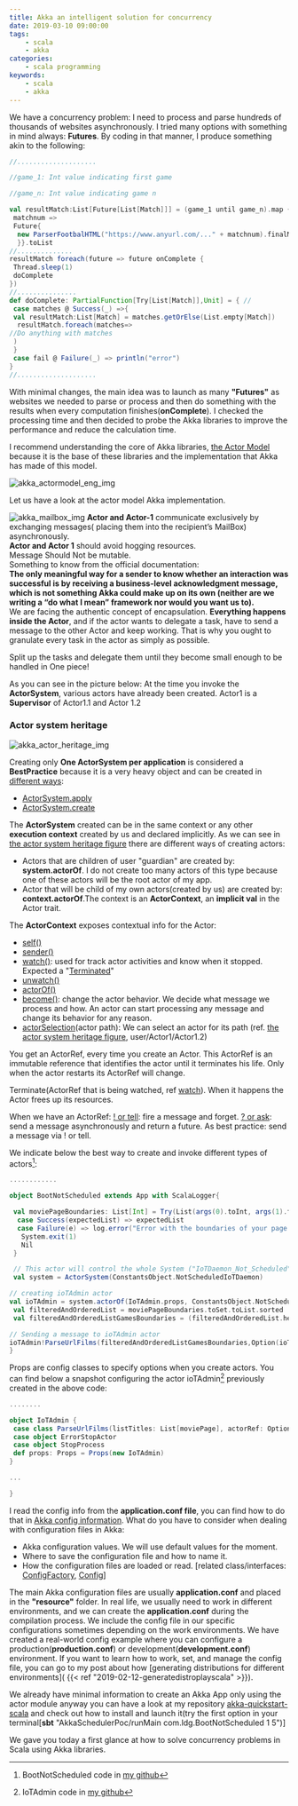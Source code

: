 ```yaml
---
title: Akka an intelligent solution for concurrency
date: 2019-03-10 09:00:00
tags:
    - scala
    - akka
categories:
    - scala programming 
keywords:
    - scala
    - akka
---
```


We have a concurrency problem: 
I need to process and parse hundreds of thousands of websites asynchronously. I tried many options with something in mind always: **Futures**.
By coding in that manner, I produce something akin to the following:

```scala
//....................

//game_1: Int value indicating first game 

//game_n: Int value indicating game n 

val resultMatch:List[Future[List[Match]]] = (game_1 until game_n).map {
 matchnum =>
 Future{
  new ParserFootbalHTML("https://www.anyurl.com/..." + matchnum).finalMatch
  }}.toList
//..............
resultMatch foreach(future => future onComplete {
 Thread.sleep(1)
 doComplete
})
//...............
def doComplete: PartialFunction[Try[List[Match]],Unit] = { //
 case matches @ Success(_) =>{
 val resultMatch:List[Match] = matches.getOrElse(List.empty[Match])
  resultMatch.foreach(matches=>
//Do anything with matches
 )
 }
 case fail @ Failure(_) => println("error")
}
//....................
```

With minimal changes, the main idea was to launch as many **"Futures"** as websites we needed to parse or process and then do something with the results when every computation finishes(**onComplete**). I checked the processing time and then decided to probe the Akka libraries to improve the performance and reduce the calculation time.

I recommend understanding the core of Akka libraries, [the Actor Model](https://en.wikipedia.org/wiki/Actor_model) because it is the base of these libraries and the implementation that Akka has made of this model. 

![akka_actormodel_eng_img](/mojitoverde/images/akka_actormodel_eng.png#floatcenter)

Let us have a look at the actor model Akka implementation.

![akka_mailbox_img](/mojitoverde/images/akka_mailbox.png#floatleft)
**Actor and Actor-1** communicate exclusively by exchanging messages( placing them into the recipient’s MailBox) asynchronously. \
**Actor and Actor 1** should avoid hogging resources. \
Message Should Not be mutable. \
Something to know from the official documentation: \
**The only meaningful way for a sender to know whether an interaction was successful is by receiving a business-level acknowledgment message, which is not something Akka could make up on its own (neither are we writing a “do what I mean” framework nor would you want us to).** \
We are facing the authentic concept of encapsulation. **Everything happens inside the Actor**, and if the actor wants to delegate a task, have to send a message to the other Actor and keep working. That is why you ought to granulate every task in the actor as simply as possible.

Split up the tasks and delegate them until they become small enough to be handled in One piece!

As you can see in the picture below: 
At the time you invoke the **ActorSystem**,  various actors have already been created.
Actor1 is a **Supervisor** of Actor1.1 and Actor 1.2

### Actor system heritage

![akka_actor_heritage_img](/mojitoverde/images/akka_actor_heritage.png#floatcenter)

Creating only **One ActorSystem per application** is considered a **BestPractice** because it is a very heavy object and can be created in [different ways](https://doc.akka.io/api/akka/current/akka/actor/ActorSystem$.html):
* [ActorSystem.apply](https://doc.akka.io/api/akka/current/akka/actor/ActorSystem$.html#apply(name:String,config:Option[com.typesafe.config.Config],classLoader:Option[ClassLoader],defaultExecutionContext:Option[scala.concurrent.ExecutionContext]):akka.actor.ActorSystem)
* [ActorSystem.create](https://doc.akka.io/api/akka/current/akka/actor/ActorSystem$.html#create(name:String,config:com.typesafe.config.Config,classLoader:ClassLoader,defaultExecutionContext:scala.concurrent.ExecutionContext):akka.actor.ActorSystem)

The **ActorSystem** created can be in the same context or any other **execution context** created by us and declared implicitly.
As we can see in [the actor system heritage figure](#actor-system-heritage) there are different ways of creating actors:
* Actors that are children of user "guardian" are created by: **system.actorOf**. I do not create too many actors of this type because one of these actors will be the root actor of my app.
* Actor that will be child of my own actors(created by us) are created by: **context.actorOf**.The context is an **ActorContext**, an **implicit val** in the Actor trait.

The **ActorContext** exposes contextual info for the Actor:
* [self()](https://doc.akka.io/api/akka/current/akka/actor/ActorContext.html#self:akka.actor.ActorRef)
* [sender()](https://doc.akka.io/api/akka/current/akka/actor/ActorContext.html#sender():akka.actor.ActorRef)
* [watch()](https://doc.akka.io/api/akka/current/akka/actor/ActorContext.html#watch(subject:akka.actor.ActorRef):akka.actor.ActorRef): used for track actor activities and know when it stopped. Expected a "[Terminated](https://doc.akka.io/api/akka/current/akka/actor/Terminated.html)"
* [unwatch()](https://doc.akka.io/api/akka/current/akka/actor/ActorContext.html#unwatch(subject:akka.actor.ActorRef):akka.actor.ActorRef)
* [actorOf()](https://doc.akka.io/api/akka/current/akka/actor/ActorContext.html#actorOf(props:akka.actor.Props):akka.actor.ActorRef) 
* [become()](https://doc.akka.io/api/akka/current/akka/actor/ActorContext.html#become(behavior:akka.actor.Actor.Receive,discardOld:Boolean):Unit): change the actor behavior. We decide what message we process and how. An actor can start processing any message and change its behavior for any reason.
* [actorSelection](https://doc.akka.io/api/akka/current/akka/actor/ActorContext.html#actorSelection(path:akka.actor.ActorPath):akka.actor.ActorSelection)(actor path): We can select an actor for its path (ref. [the actor system heritage figure](#actor-system-heritage), user/Actor1/Actor1.2)

You get an ActorRef, every time you create an Actor. This ActorRef is an immutable reference that identifies the actor until it terminates his life. Only when the actor restarts its ActorRef will change.

Terminate(ActorRef that is being watched, ref [watch](https://doc.akka.io/api/akka/current/akka/actor/ActorContext.html#watch(subject:akka.actor.ActorRef):akka.actor.ActorRef)). When it happens the Actor frees up its resources.

When we have an ActorRef:
[! or tell](https://doc.akka.io/api/akka/current/akka/actor/ActorRef.html#!(message:Any)(implicitsender:akka.actor.ActorRef):Unit): fire a message and forget.
[? or ask](https://doc.akka.io/api/akka/current/akka/pattern/AskSupport.html#ask(actorSelection:akka.actor.ActorSelection,message:Any,sender:akka.actor.ActorRef)(implicittimeout:akka.util.Timeout):scala.concurrent.Future[Any]): send a message asynchronously and return a future. 
As best practice: send a message via ! or tell.

We indicate below the best way to create and invoke different types of actors[^1]:

```scala
............

object BootNotScheduled extends App with ScalaLogger{

 val moviePageBoundaries: List[Int] = Try(List(args(0).toInt, args(1).toInt)) match {
  case Success(expectedList) => expectedList
  case Failure(e) => log.error("Error with the boundaries of your page numbers,reviews your parameters {}",e.toString)
   System.exit(1)
   Nil
 }

 // This actor will control the whole System ("IoTDaemon_Not_Scheduled")
 val system = ActorSystem(ConstantsObject.NotScheduledIoTDaemon)

// creating ioTAdmin actor 
val ioTAdmin = system.actorOf(IoTAdmin.props, ConstantsObject.NotScheduledIoTDaemonProcessing)
 val filteredAndOrderedList = moviePageBoundaries.toSet.toList.sorted
 val filteredAndOrderedListGamesBoundaries = (filteredAndOrderedList.head to filteredAndOrderedList.last).toList

// Sending a message to ioTAdmin actor
ioTAdmin!ParseUrlFilms(filteredAndOrderedListGamesBoundaries,Option(ioTAdmin))
}
```

Props are config classes to specify options when you create actors. You can find below a snapshot configuring the actor ioTAdmin[^2] previously created in the above code:

```scala
........

object IoTAdmin {
 case class ParseUrlFilms(listTitles: List[moviePage], actorRef: Option[ActorRef]=None)
 case object ErrorStopActor
 case object StopProcess
 def props: Props = Props(new IoTAdmin)
}

...

}

```

I read the config info from the **application.conf file**, you can find how to do that in [Akka config information](https://doc.akka.io/docs/akka/current/general/configuration.html#where-configuration-is-read-from).
What do you have to consider when dealing with configuration files in Akka:

* Akka configuration values. We will use default values for the moment.
* Where to save the configuration file and how to name it. 
* How the configuration files are loaded or read. [related class/interfaces: [ConfigFactory](https://www.javadoc.io/doc/com.typesafe/config/1.3.3/com/typesafe/config/ConfigFactory.html), [Config](https://www.javadoc.io/doc/com.typesafe/config/1.3.3/com/typesafe/config/Config.html)] 

The main Akka configuration files are usually **application.conf** and placed in the **"resource"** folder.
In real life, we usually need to work in different environments, and we can create the **application.conf** during the compilation process. We include the config file in our specific configurations sometimes depending on the work environments. We have created a real-world config example where you can configure a production(**production.conf**) or development(**development.conf**) environment. If you want to learn how to work, set, and manage the config file, you can go to my post about how [generating distributions for different environments]( {{< ref "2019-02-12-generatedistroplayscala" >}}).

We already have minimal information to create an Akka App only using the actor module anyway you can have a look at my repository [akka-quickstart-scala](https://github.com/ldipotetjob/akka-quickstart-scala) and check out how to install and launch it(try the first option in your terminal[**sbt** "AkkaSchedulerPoc/runMain com.ldg.BootNotScheduled 1 5")]

We gave you today a first glance at how to solve concurrency problems in Scala using Akka libraries.


[^1]: BootNotScheduled code in [my github](https://raw.githubusercontent.com/ldipotetjob/akka-quickstart-scala/master/modules/AkkaScheduler/src/main/scala/com/ldg/BootNotScheduled.scala)
[^2]: IoTAdmin code in [my github](https://raw.githubusercontent.com/ldipotetjob/akka-quickstart-scala/master/modules/AkkaScheduler/src/main/scala/com/ldg/actors/IoTAdmin.scala)